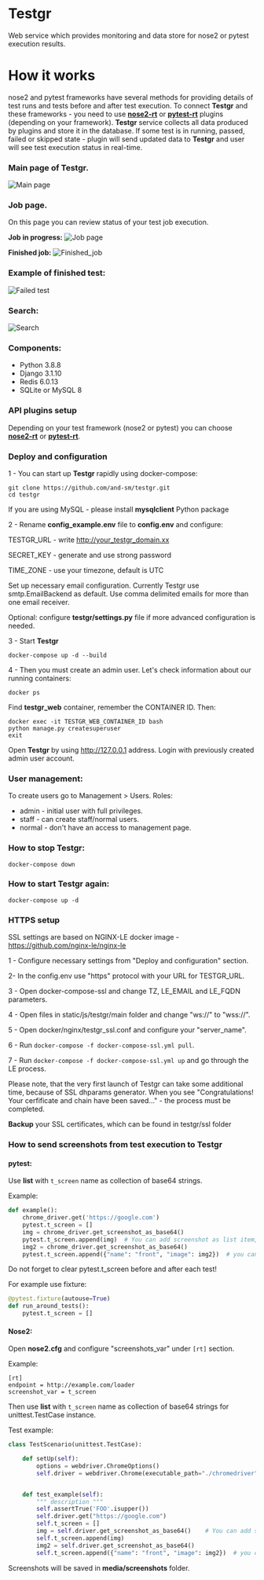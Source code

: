 # Testgr
Web service which provides monitoring and data store for nose2 or pytest execution results.
# How it works
nose2 and pytest frameworks have several methods for providing details of test runs and tests before and after test execution. To connect **Testgr** and these frameworks - you need to use [**nose2-rt**](https://github.com/and-sm/nose2rt) or [**pytest-rt**](https://github.com/and-sm/pytest-rt) plugins (depending on your framework).
 **Testgr** service collects all data produced by plugins and store it in the database.
If some test is in running, passed, failed or skipped state - plugin will send updated data to **Testgr** and user will see test execution status in real-time.

### Main page of Testgr. 

![Main page](https://i1.lensdump.com/i/jCCG8K.png)

### Job page. 
On this page you can review status of your test job execution. 

**Job in progress:**
![Job page](https://i1.lensdump.com/i/jCCaQZ.png)

**Finished job:**
![Finished_job](https://i.lensdump.com/i/jCCheP.png)

### Example of finished test:
![Failed test](https://i.lensdump.com/i/0y0ZCQ.png)

### Search:
![Search](https://i.lensdump.com/i/iUQwLT.png)


### Components:
* Python 3.8.8
* Django 3.1.10
* Redis 6.0.13
* SQLite or MySQL 8

### API plugins setup
Depending on your test framework (nose2 or pytest) you can choose [**nose2-rt**](https://github.com/and-sm/nose2rt) or [**pytest-rt**](https://github.com/and-sm/pytest-rt).


### Deploy and configuration
1 - 
You can start up **Testgr** rapidly using docker-compose:
```
git clone https://github.com/and-sm/testgr.git
cd testgr
```

If you are using MySQL - please install **mysqlclient** Python package

2 - 
Rename **config_example.env** file to **config.env** and configure:

TESTGR_URL - write http://your_testgr_domain.xx

SECRET_KEY - generate and use strong password

TIME_ZONE - use your timezone, default is UTC

Set up necessary email configuration. Currently Testgr use smtp.EmailBackend as default. 
Use comma delimited emails for more than one email receiver.

Optional: configure **testgr/settings.py** file if more advanced configuration is needed.

3 - Start **Testgr**
```
docker-compose up -d --build
```
4 - 
Then you must create an admin user. Let's check information about our running containers:
```
docker ps
```
Find **testgr_web** container, remember the CONTAINER ID. Then:
```
docker exec -it TESTGR_WEB_CONTAINER_ID bash
python manage.py createsuperuser
exit
```

Open **Testgr** by using http://127.0.0.1 address. Login with previously created admin user account.

### User management:
To create users go to Management > Users.
Roles:
* admin - initial user with full privileges.
* staff - can create staff/normal users.
* normal - don't have an access to management page.

### How to stop **Testgr**:
```
docker-compose down
```

### How to start **Testgr** again:
```
docker-compose up -d
```

### HTTPS setup
SSL settings are based on NGINX-LE docker image - https://github.com/nginx-le/nginx-le

1 - 
Configure necessary settings from "Deploy and configuration" section. 

2- 
In the config.env use "https" protocol with your URL for TESTGR_URL.

3 - 
Open docker-compose-ssl and change TZ, LE_EMAIL and LE_FQDN parameters.

4 - 
Open files in static/js/testgr/main folder and change "ws://" to "wss://".

5 - 
Open docker/nginx/testgr_ssl.conf and configure your "server_name".

6 - 
Run ```docker-compose -f docker-compose-ssl.yml pull```.

7 - 
Run ```docker-compose -f docker-compose-ssl.yml up``` and go through the LE process.

Please note, that the very first launch of Testgr can take some additional time, because of SSL dhparams generator.
When you see "Congratulations! Your cerfificate and chain have been saved..." - the process must be completed.

**Backup** your SSL certificates, which can be found in testgr/ssl folder

### How to send screenshots from test execution to Testgr
#### pytest:
Use **list** with ```t_screen``` name as collection of base64 strings.

Example:

```python
def example():
    chrome_driver.get('https://google.com')
    pytest.t_screen = []
    img = chrome_driver.get_screenshot_as_base64()
    pytest.t_screen.append(img)  # You can add screenshot as list item, name will be generated
    img2 = chrome_driver.get_screenshot_as_base64()
    pytest.t_screen.append({"name": "front", "image": img2})  # you can add screenshot as dict item with name
```
Do not forget to clear pytest.t_screen before and after each test!

For example use fixture:
```python
@pytest.fixture(autouse=True)
def run_around_tests():
    pytest.t_screen = []
```

#### Nose2:
Open **nose2.cfg** and configure "screenshots_var" under ```[rt]``` section.

Example:
```buildoutcfg
[rt]
endpoint = http://example.com/loader
screenshot_var = t_screen
```

Then use **list** with ```t_screen``` name as collection of base64 strings for unittest.TestCase instance.

Test example:

```python
class TestScenario(unittest.TestCase):

	def setUp(self):
		options = webdriver.ChromeOptions() 
		self.driver = webdriver.Chrome(executable_path="./chromedriver", options=options)


	def test_example(self):
		""" description """
		self.assertTrue('FOO'.isupper())
		self.driver.get("https://google.com")
		self.t_screen = []
		img = self.driver.get_screenshot_as_base64()    # You can add screenshot as list item, name will be generated
		self.t_screen.append(img)
		img2 = self.driver.get_screenshot_as_base64()
		self.t_screen.append({"name": "front", "image": img2})  # you can add screenshot as dict item with name

```

Screenshots will be saved in **media/screenshots** folder.